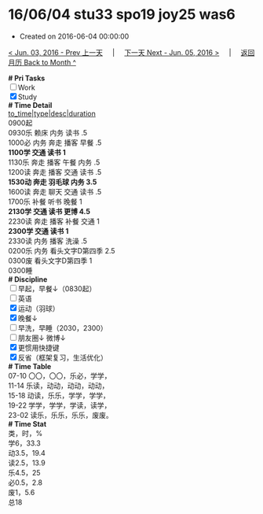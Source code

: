 # 16/06/04 stu33 spo19 joy25 was6

- Created on 2016-06-04 00:00:00

[< Jun. 03, 2016 - Prev 上一天](_archived/lifelogs/2016/06/d03.md) &nbsp; &nbsp; | &nbsp; &nbsp; [下一天 Next - Jun. 05, 2016 >](_archived/lifelogs/2016/06/d05.md) &nbsp; &nbsp; |  &nbsp; &nbsp; [返回月历 Back to Month ^](_archived/lifelogs/2016/06/index.md)
<br/><div><b># Pri Tasks</b></div><div><input type="checkbox"/>Work</div><div><input checked="true" type="checkbox"/>Study</div><div><b># Time Detail</b></div><div><u>to_time|type|desc|duration</u></div><div>0900起</div><div>0930乐 赖床 内务 读书 .5</div><div>1000必 内务 奔走 播客 早餐 .5</div><div><b>1100学 交通 读书 1</b></div><div>1130乐 奔走 播客 午餐 内务 .5</div><div>1200读 奔走 播客 交通 读书 .5</div><div><b>1530动 奔走 羽毛球 内务 3.5</b></div><div>1600读 奔走 聊天 交通 读书 .5</div><div>1700乐 补餐 听书 晚餐 1</div><div><b>2130学 交通 读书 更博 4.5</b></div><div>2230读 奔走 播客 补餐 交通 1</div><div><b>2300学 交通 读书 1</b></div><div>2330读 内务 播客 洗澡 .5</div><div>0200乐 内务 看头文字D第四季 2.5</div><div>0300废 看头文字D第四季 1</div><div>0300睡</div><div><b># Discipline</b></div><div><input type="checkbox"/>早起，早餐↓（0830起）</div><div><input type="checkbox"/>英语</div><div><input checked="true" type="checkbox"/>运动（羽球）</div><div><input checked="true" type="checkbox"/>晚餐↓</div><div><input type="checkbox"/>早洗，早睡（2030，2300）</div><div><b><input type="checkbox"/></b>朋友圈↓ 微博↓</div><div><input checked="true" type="checkbox"/>更惯用快捷键</div><div><input checked="true" type="checkbox"/>反省（框架复习，生活优化）</div><div><b># Time Table</b></div><div>07-10 〇〇，〇〇，乐必，学学，</div><div>11-14 乐读，动动，动动，动动，</div><div>15-18 动读，乐乐，学学，学学，</div><div>19-22 学学，学学，学读，读学，</div><div>23-02 读乐，乐乐，乐乐，废废。</div><div><b># Time Stat</b></div><div>类，时，%</div><div>学6，33.3</div><div>动3.5，19.4</div><div>读2.5，13.9</div><div>乐4.5，25</div><div>必0.5，2.8</div><div>废1，5.6</div><div>总18</div>
